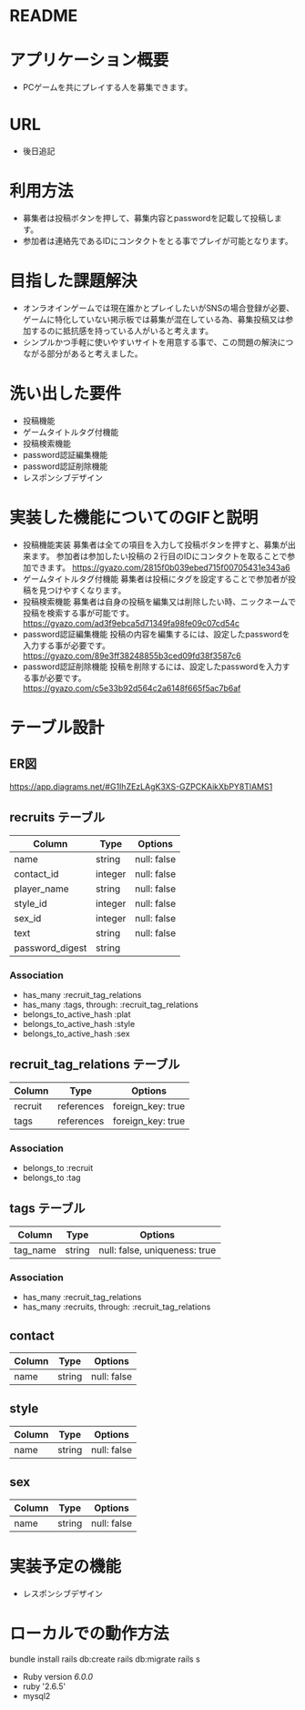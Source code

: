 # README

# アプリケーション概要
- PCゲームを共にプレイする人を募集できます。

# URL
- 後日追記

# 利用方法
- 募集者は投稿ボタンを押して、募集内容とpasswordを記載して投稿します。
- 参加者は連絡先であるIDにコンタクトをとる事でプレイが可能となります。

# 目指した課題解決
- オンラオインゲームでは現在誰かとプレイしたいがSNSの場合登録が必要、ゲームに特化していない掲示板では募集が混在している為、募集投稿又は参加するのに抵抗感を持っている人がいると考えます。
- シンプルかつ手軽に使いやすいサイトを用意する事で、この問題の解決につながる部分があると考えました。

# 洗い出した要件
- 投稿機能
- ゲームタイトルタグ付機能
- 投稿検索機能
- password認証編集機能
- password認証削除機能
- レスポンシブデザイン

# 実装した機能についてのGIFと説明
- 投稿機能実装
募集者は全ての項目を入力して投稿ボタンを押すと、募集が出来ます。
参加者は参加したい投稿の２行目のIDにコンタクトを取ることで参加できます。
https://gyazo.com/2815f0b039ebed715f00705431e343a6
- ゲームタイトルタグ付機能
募集者は投稿にタグを設定することで参加者が投稿を見つけやすくなります。
- 投稿検索機能
募集者は自身の投稿を編集又は削除したい時、ニックネームで投稿を検索する事が可能です。
https://gyazo.com/ad3f9ebca5d71349fa98fe09c07cd54c
- password認証編集機能
投稿の内容を編集するには、設定したpasswordを入力する事が必要です。
https://gyazo.com/89e3ff38248855b3ced09fd38f3587c6
- password認証削除機能
投稿を削除するには、設定したpasswordを入力する事が必要です。
https://gyazo.com/c5e33b92d564c2a6148f665f5ac7b6af
# テーブル設計

## ER図
https://app.diagrams.net/#G1IhZEzLAgK3XS-GZPCKAikXbPY8TlAMS1

## recruits テーブル

| Column          | Type       | Options     |
| --------------- | ---------- | ----------- |
| name            | string     | null: false |
| contact_id      | integer    | null: false |
| player_name     | string     | null: false |
| style_id        | integer    | null: false |
| sex_id          | integer    | null: false |
| text            | string     | null: false |
| password_digest | string     |             |

### Association

- has_many :recruit_tag_relations
- has_many :tags, through: :recruit_tag_relations
- belongs_to_active_hash :plat
- belongs_to_active_hash :style
- belongs_to_active_hash :sex

## recruit_tag_relations テーブル

| Column  | Type       | Options           |
| ------  | ---------- | ----------------- |
| recruit | references | foreign_key: true |
| tags    | references | foreign_key: true |

### Association

- belongs_to :recruit
- belongs_to :tag

## tags テーブル

| Column   | Type   | Options                       |
| -------- | ------ | ----------------------------- |
| tag_name | string | null: false, uniqueness: true |

### Association

- has_many :recruit_tag_relations
- has_many :recruits, through: :recruit_tag_relations

## contact

| Column   | Type   | Options     |
| -------- | ------ | ----------- |
| name     | string | null: false |

## style

| Column   | Type   | Options     |
| -------- | ------ | ----------- |
| name     | string | null: false |

## sex

| Column   | Type   | Options     |
| -------- | ------ | ----------- |
| name     | string | null: false |

# 実装予定の機能
- レスポンシブデザイン

# ローカルでの動作方法
bundle install
rails db:create
rails db:migrate
rails s
* Ruby version _6.0.0_
* ruby '2.6.5'
* mysql2
